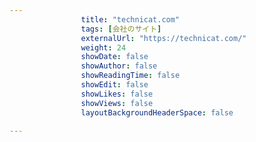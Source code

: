 ---
                title: "technicat.com"
                tags: [会社のサイト]
                externalUrl: "https://technicat.com/"
                weight: 24
                showDate: false
                showAuthor: false
                showReadingTime: false
                showEdit: false
                showLikes: false
                showViews: false
                layoutBackgroundHeaderSpace: false
                ---

